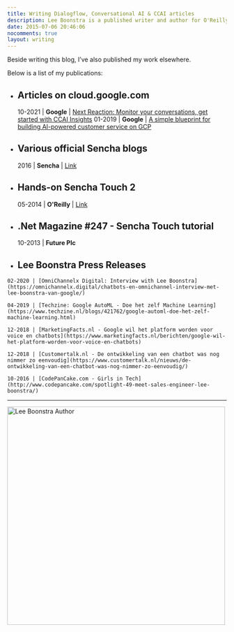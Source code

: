 ```yaml
---
title: Writing Dialogflow, Conversational AI & CCAI articles
description: Lee Boonstra is a published writer and author for O'Reilly. Checkout articles Lee wrote else where.
date: 2015-07-06 20:46:06
nocomments: true
layout: writing
---
```


Beside writing this blog, I’ve also published my work elsewhere. 

Below is a list of my publications:

*   Articles on cloud.google.com
    -----------------------------

    10-2021 | **Google** | [Next Reaction: Monitor your conversations, get started with CCAI Insights](https://cloud.google.com/blog/topics/developers-practitioners/next-reaction-monitor-your-conversations-get-started-ccai-insights)
    01-2019 | **Google** | [A simple blueprint for building AI-powered customer service on GCP](https://cloud.google.com/blog/products/ai-machine-learning/simple-blueprint-for-building-ai-powered-customer-service-on-gcp)

*   Various official Sencha blogs
    -----------------------------
    
    2016 | **Sencha** | [Link](http://www.sencha.com/blog/)
    
*   Hands-on Sencha Touch 2
    -----------------------
    
    05-2014 | **O'Reilly** | [Link](http://shop.oreilly.com/product/0636920030058.do)

    <script type="application/ld+json">
    {
      "@context": "http://schema.org",
      "@type": "WebPage",
      "mainEntity":{
              "@type": "Book",
              "author": "https://www.oreilly.com/pub/au/6134",
              "datePublished": "2014-07-01",
              "image": "https://covers.oreillystatic.com/images/0636920030058/lrg.jpg",
              "inLanguage": "English",
              "isbn": "978-1449366520",
              "name": "Hands-On Sencha Touch 2",
              "numberOfPages": "332",
              "publisher": "O'Reilly Media"
            }
    }</script>
    
*   .Net Magazine #247 - Sencha Touch tutorial
    ------------------------------------------
    
    10-2013 | **Future Plc**


 *   Lee Boonstra Press Releases
     ---------------------------

    02-2020 | [OmniChannelx Digital: Interview with Lee Boonstra](https://omnichannelx.digital/chatbots-en-omnichannel-interview-met-lee-boonstra-van-google/)

    04-2019 | [Techzine: Google AutoML - Doe het zelf Machine Learning](https://www.techzine.nl/blogs/421762/google-automl-doe-het-zelf-machine-learning.html)

    12-2018 | [MarketingFacts.nl - Google wil het platform worden voor voice en chatbots](https://www.marketingfacts.nl/berichten/google-wil-het-platform-worden-voor-voice-en-chatbots)

    12-2018 | [Customertalk.nl - De ontwikkeling van een chatbot was nog nimmer zo eenvoudig](https://www.customertalk.nl/nieuws/de-ontwikkeling-van-een-chatbot-was-nog-nimmer-zo-eenvoudig/)
    
    10-2016 | [CodePanCake.com - Girls in Tech](http://www.codepancake.com/spotlight-49-meet-sales-engineer-lee-boonstra/)


<hr>

<img src="/images/leeboonstra-book.png" width="500" class="border img-fluid" alt="Lee Boonstra Author" loading="lazy"/>


